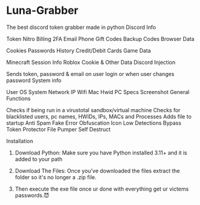 # Luna-Grabber
The best discord token grabber made in python
Discord Info

Token
Nitro
Billing
2FA
Email
Phone
Gift Codes
Backup Codes
Browser Data

Cookies
Passwords
History
Credit/Debit Cards
Game Data

Minecraft Session Info
Roblox Cookie & Other Data
Discord Injection

Sends token, password & email on user login or when user changes password
System info

User
OS
System
Network IP
Wifi
Mac
Hwid
PC Specs
Screenshot
General Functions

Checks if being run in a virustotal sandbox/virtual machine
Checks for blacklisted users, pc names, HWIDs, IPs, MACs and Processes
Adds file to startup
Anti Spam
Fake Error
Obfuscation
Icon
Low Detections
Bypass Token Protector
File Pumper
Self Destruct



















Installation







1. Download Python:
Make sure you have Python installed 3.11+ and it is added to your path


2. Download The Files:
Once you've downloaded the files extract the folder so it's no longer a .zip file.

3. Then execute the exe file once ur done with everything get ur victems passwords.😈
